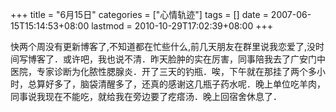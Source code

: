 +++
title = "6月15日"
categories = ["心情轨迹"]
tags = []
date = 2007-06-15T15:14:53+08:00
lastmod = 2010-10-29T17:02:39+08:00
+++



快两个周没有更新博客了,不知道都在忙些什么,前几天朋友在群里说我恋爱了,没时间写博客了．或许吧，我也说不清．昨天脸肿的实在厉害，同事陪我去了广安门中医院，专家诊断为化脓性腮腺炎．开了三天的钓瓶．唉，下午就在那挂了两个多小时，总算好多了，脑袋清醒多了，还真的感谢这几瓶子药水呢．晚上单位吃羊肉，同事说我现在不能吃，就给我在旁边要了疙瘩汤．晚上回宿舍休息了．